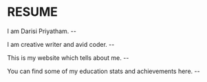 # RESUME
I am Darisi Priyatham. --

I am creative writer and avid coder. --

This is my website which tells about me. --

You can find some of my education stats and achievements here. --
